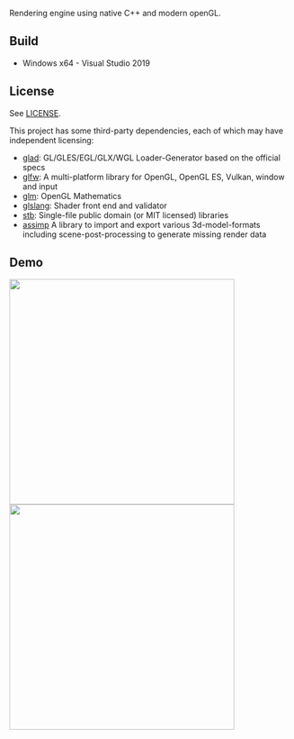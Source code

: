Rendering engine using native C++ and modern openGL.

## Build

- Windows x64 - Visual Studio 2019

## License

See <a href="https://github.com/Twin-Monkeys/Poodle/blob/master/LICENSE">LICENSE</a>.

This project has some third-party dependencies, each of which may have independent licensing:

- <a href="https://github.com/Dav1dde/glad">glad</a>: GL/GLES/EGL/GLX/WGL Loader-Generator based on the official specs 
- <a href="https://github.com/glfw/glfw">glfw</a>: A multi-platform library for OpenGL, OpenGL ES, Vulkan, window and input
- <a href="https://github.com/g-truc/glm">glm</a>: OpenGL Mathematics
- <a href="https://github.com/KhronosGroup/glslang">glslang</a>: Shader front end and validator
- <a href="https://github.com/nothings/stb">stb</a>: Single-file public domain (or MIT licensed) libraries
- <a href="https://github.com/assimp/assimp">assimp</a> A library to import and export various 3d-model-formats including scene-post-processing to generate missing render data

## Demo
<kbd><img src="demo/demo.gif" width="400"></kbd>
<kbd><img src="demo/demo2.gif" width="400"></kbd>
